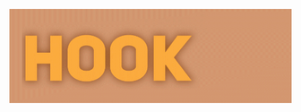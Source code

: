 ![alt text](https://github.com/pii-dev/hookx/blob/main/transparenthookx_2.gif "Logo Title Text 1")

